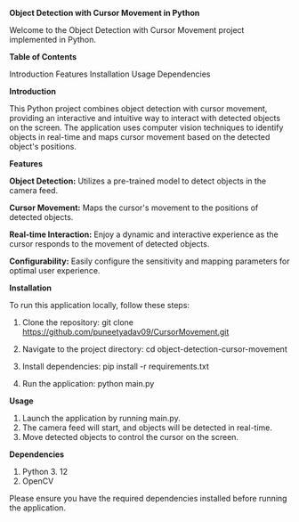 ******Object Detection with Cursor Movement in Python******

Welcome to the Object Detection with Cursor Movement project implemented in Python.

**Table of Contents**

Introduction
Features
Installation
Usage
Dependencies

**Introduction**

This Python project combines object detection with cursor movement, providing an interactive and intuitive way to interact with detected objects on the screen. The application uses computer vision techniques to identify objects in real-time and maps cursor movement based on the detected object's positions.

**Features**

**Object Detection:** Utilizes a pre-trained model to detect objects in the camera feed.

**Cursor Movement:** Maps the cursor's movement to the positions of detected objects.

**Real-time Interaction:** Enjoy a dynamic and interactive experience as the cursor responds to the movement of detected objects.

**Configurability:** Easily configure the sensitivity and mapping parameters for optimal user experience.

**Installation**

To run this application locally, follow these steps:

1. Clone the repository:
git clone https://github.com/puneetyadav09/CursorMovement.git

2. Navigate to the project directory:
cd object-detection-cursor-movement

3. Install dependencies:
pip install -r requirements.txt

4. Run the application:
python main.py

**Usage**

1. Launch the application by running main.py.
2. The camera feed will start, and objects will be detected in real-time.
3. Move detected objects to control the cursor on the screen.

**Dependencies**

1. Python 3. 12
2. OpenCV

Please ensure you have the required dependencies installed before running the application.

